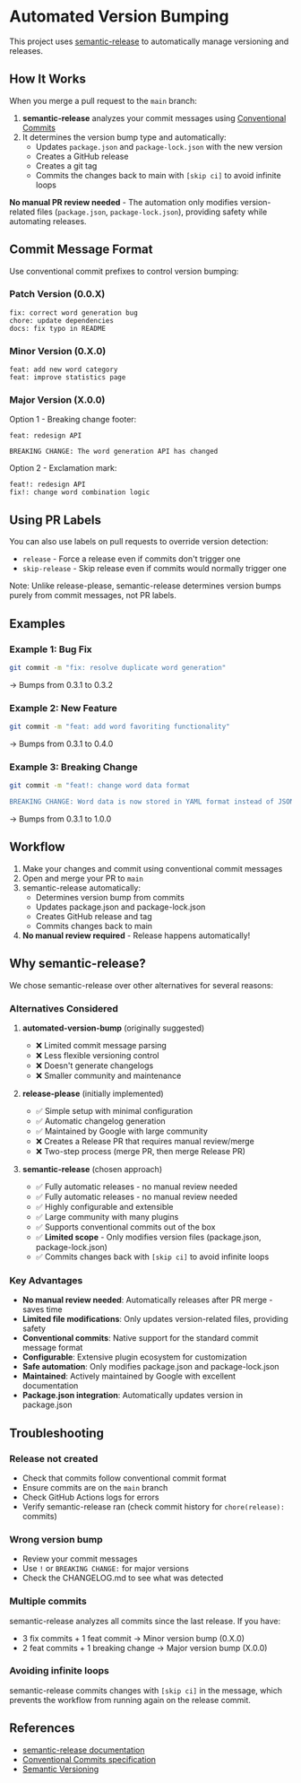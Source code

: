# Automated Version Bumping

This project uses [semantic-release](https://github.com/semantic-release/semantic-release) to automatically manage versioning and releases.

## How It Works

When you merge a pull request to the `main` branch:

1. **semantic-release** analyzes your commit messages using [Conventional Commits](https://www.conventionalcommits.org/)
2. It determines the version bump type and automatically:
   - Updates `package.json` and `package-lock.json` with the new version
   - Creates a GitHub release
   - Creates a git tag
   - Commits the changes back to main with `[skip ci]` to avoid infinite loops

**No manual PR review needed** - The automation only modifies version-related files (`package.json`, `package-lock.json`), providing safety while automating releases.

## Commit Message Format

Use conventional commit prefixes to control version bumping:

### Patch Version (0.0.X)
```
fix: correct word generation bug
chore: update dependencies
docs: fix typo in README
```

### Minor Version (0.X.0)
```
feat: add new word category
feat: improve statistics page
```

### Major Version (X.0.0)

Option 1 - Breaking change footer:
```
feat: redesign API

BREAKING CHANGE: The word generation API has changed
```

Option 2 - Exclamation mark:
```
feat!: redesign API
fix!: change word combination logic
```

## Using PR Labels

You can also use labels on pull requests to override version detection:
- `release` - Force a release even if commits don't trigger one
- `skip-release` - Skip release even if commits would normally trigger one

Note: Unlike release-please, semantic-release determines version bumps purely from commit messages, not PR labels.

## Examples

### Example 1: Bug Fix
```bash
git commit -m "fix: resolve duplicate word generation"
```
→ Bumps from 0.3.1 to 0.3.2

### Example 2: New Feature
```bash
git commit -m "feat: add word favoriting functionality"
```
→ Bumps from 0.3.1 to 0.4.0

### Example 3: Breaking Change
```bash
git commit -m "feat!: change word data format

BREAKING CHANGE: Word data is now stored in YAML format instead of JSON"
```
→ Bumps from 0.3.1 to 1.0.0

## Workflow

1. Make your changes and commit using conventional commit messages
2. Open and merge your PR to `main`
3. semantic-release automatically:
   - Determines version bump from commits
   - Updates package.json and package-lock.json
   - Creates GitHub release and tag
   - Commits changes back to main
4. **No manual review required** - Release happens automatically!

## Why semantic-release?

We chose semantic-release over other alternatives for several reasons:

### Alternatives Considered

1. **automated-version-bump** (originally suggested)
   - ❌ Limited commit message parsing
   - ❌ Less flexible versioning control
   - ❌ Doesn't generate changelogs
   - ❌ Smaller community and maintenance

2. **release-please** (initially implemented)
   - ✅ Simple setup with minimal configuration
   - ✅ Automatic changelog generation
   - ✅ Maintained by Google with large community
   - ❌ Creates a Release PR that requires manual review/merge
   - ❌ Two-step process (merge PR, then merge Release PR)

3. **semantic-release** (chosen approach)
   - ✅ Fully automatic releases - no manual review needed
   - ✅ Fully automatic releases - no manual review needed
   - ✅ Highly configurable and extensible
   - ✅ Large community with many plugins
   - ✅ Supports conventional commits out of the box
   - ✅ **Limited scope** - Only modifies version files (package.json, package-lock.json)
   - ✅ Commits changes back with `[skip ci]` to avoid infinite loops

### Key Advantages

- **No manual review needed**: Automatically releases after PR merge - saves time
- **Limited file modifications**: Only updates version-related files, providing safety
- **Conventional commits**: Native support for the standard commit message format
- **Configurable**: Extensive plugin ecosystem for customization
- **Safe automation**: Only modifies package.json and package-lock.json
- **Maintained**: Actively maintained by Google with excellent documentation
- **Package.json integration**: Automatically updates version in package.json

## Troubleshooting

### Release not created
- Check that commits follow conventional commit format
- Ensure commits are on the `main` branch
- Check GitHub Actions logs for errors
- Verify semantic-release ran (check commit history for `chore(release):` commits)

### Wrong version bump
- Review your commit messages
- Use `!` or `BREAKING CHANGE:` for major versions
- Check the CHANGELOG.md to see what was detected

### Multiple commits
semantic-release analyzes all commits since the last release. If you have:
- 3 fix commits + 1 feat commit → Minor version bump (0.X.0)
- 2 feat commits + 1 breaking change → Major version bump (X.0.0)

### Avoiding infinite loops
semantic-release commits changes with `[skip ci]` in the message, which prevents the workflow from running again on the release commit.

## References

- [semantic-release documentation](https://github.com/semantic-release/semantic-release)
- [Conventional Commits specification](https://www.conventionalcommits.org/)
- [Semantic Versioning](https://semver.org/)
